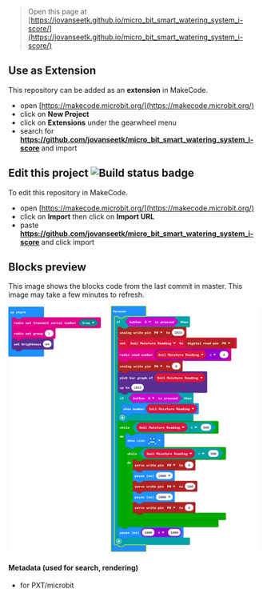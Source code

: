 
> Open this page at [https://jovanseetk.github.io/micro_bit_smart_watering_system_i-score/](https://jovanseetk.github.io/micro_bit_smart_watering_system_i-score/)

## Use as Extension

This repository can be added as an **extension** in MakeCode.

* open [https://makecode.microbit.org/](https://makecode.microbit.org/)
* click on **New Project**
* click on **Extensions** under the gearwheel menu
* search for **https://github.com/jovanseetk/micro_bit_smart_watering_system_i-score** and import

## Edit this project ![Build status badge](https://github.com/jovanseetk/micro_bit_smart_watering_system_i-score/workflows/MakeCode/badge.svg)

To edit this repository in MakeCode.

* open [https://makecode.microbit.org/](https://makecode.microbit.org/)
* click on **Import** then click on **Import URL**
* paste **https://github.com/jovanseetk/micro_bit_smart_watering_system_i-score** and click import

## Blocks preview

This image shows the blocks code from the last commit in master.
This image may take a few minutes to refresh.

![A rendered view of the blocks](https://github.com/jovanseetk/micro_bit_smart_watering_system_i-score/raw/master/.github/makecode/blocks.png)

#### Metadata (used for search, rendering)

* for PXT/microbit
<script src="https://makecode.com/gh-pages-embed.js"></script><script>makeCodeRender("{{ site.makecode.home_url }}", "{{ site.github.owner_name }}/{{ site.github.repository_name }}");</script>
